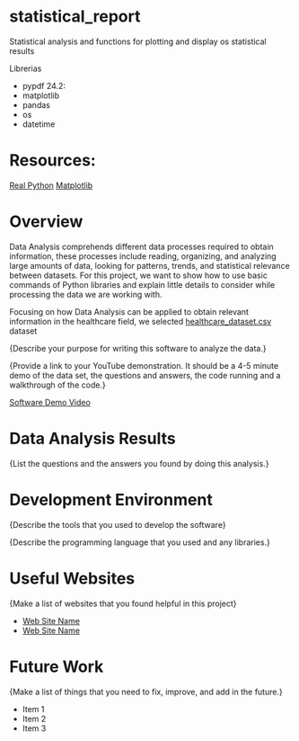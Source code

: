 # statistical_report
Statistical analysis and functions for plotting and display os statistical results

Librerias

- pypdf 24.2:
- matplotlib
- pandas
- os
- datetime

# Resources:
[Real Python](https://realpython.com/creating-modifying-pdf/)
[Matplotlib](https://matplotlib.org/stable/gallery/lines_bars_and_markers/categorical_variables.html)

# Overview

Data Analysis comprehends different data processes required to obtain information, these processes include reading, organizing, and analyzing large amounts of data, looking for patterns, trends, and statistical relevance between datasets. For this project, we want to show how to use basic commands of Python libraries and explain little details to consider while processing the data we are working with.

Focusing on how Data Analysis can be applied to obtain relevant information in the healthcare field, we selected [healthcare_dataset.csv](https://www.kaggle.com/code/muhammadfurqan0/unlocking-healthcare-trends-data-analysis/input) dataset

{Describe your purpose for writing this software to analyze the data.}

{Provide a link to your YouTube demonstration.  It should be a 4-5 minute demo of the data set, the questions and answers, the code running and a walkthrough of the code.}

[Software Demo Video](http://youtube.link.goes.here)

# Data Analysis Results

{List the questions and the answers you found by doing this analysis.}

# Development Environment

{Describe the tools that you used to develop the software}

{Describe the programming language that you used and any libraries.}

# Useful Websites

{Make a list of websites that you found helpful in this project}
* [Web Site Name](http://url.link.goes.here)
* [Web Site Name](http://url.link.goes.here)

# Future Work

{Make a list of things that you need to fix, improve, and add in the future.}
* Item 1
* Item 2
* Item 3
